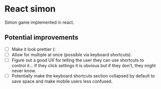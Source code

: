 # React simon

Simon game implemented in react.

## Potential improvements
- [ ] Make it look prettier (:
- [ ] Allow for multiple at once (possible via keyboard shortcuts).
- [ ] Figure out a good UX for telling the user they can use shortcuts to control it... If they click settings it is obvious but if they don't, they might never know.
- [ ] Potentially make the keyboard shortcuts section collapsed by default to save space and make mobile users less confused.
